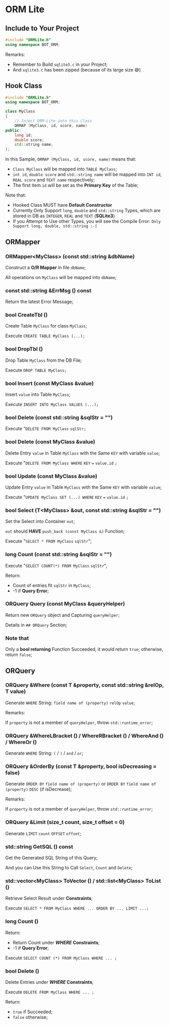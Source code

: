 # ORM Lite

## Include to Your Project

``` C++
#include "ORMLite.h"
using namespace BOT_ORM;
```

Remarks:
- Remember to Build `sqlite3.c` in your Project;
- And `sqlite3.c` has been zipped
  (because of its large size :sweat_smile:)

## Hook Class

``` C++
#include "ORMLite.h"
using namespace BOT_ORM;

class MyClass
{
    // Inject ORM-Lite into this Class
    ORMAP (MyClass, id, score, name)
public:
    long id;
    double score;
    std::string name;
};
```

In this Sample, `ORMAP (MyClass, id, score, name)` means that:
- `Class MyClass` will be mapped into `TABLE MyClass`;
- `int id`, `double score` and `std::string name` will be mapped
  into `INT id`, `REAL score` and `TEXT name` respectively;
- The first item `id` will be set as the **Primary Key** of the Table;

Note that:
- Hooked Class MUST have **Default Constructor**
- Currently Only Support `long`, `double` and `std::string` Types,
  which are stored in DB as `INTEGER`, `REAL` and `TEXT` (**SQLite3**)
- If you Attempt to Use other Types, you will see the Compile Error:
  `Only Support long, double, std::string :-(`

## ORMapper

### ORMapper\<MyClass\> (const std::string &dbName)

Construct a **O/R Mapper** in file `dbName`;

All operations on `MyClass` will be mapped into `dbName`;

### const std::string &ErrMsg () const

Return the latest Error Message;

### bool CreateTbl ()

Create Table `MyClass` for class `MyClass`;

Execute `CREATE TABLE MyClass (...);`

### bool DropTbl ()

Drop Table `MyClass` from the DB File;

Execute `DROP TABLE MyClass;`

### bool Insert (const MyClass &value)

Insert `value` into Table `MyClass`;

Execute `INSERT INTO MyClass VALUES (...);`

### bool Delete (const std::string &sqlStr = "")

Execute "`DELETE FROM MyClass` `sqlStr;`

### bool Delete (const MyClass &value)

Delete Entry `value` in Table `MyClass`
with the Same `KEY` with variable `value`;

Execute "`DELETE FROM MyClass WHERE` `KEY` `=` `value.id` `;`

### bool Update (const MyClass &value)

Update Entry `value` in Table `MyClass`
with the Same `KEY` with variable `value`;

Execute "`UPDATE MyClass SET (...) WHERE` `KEY` `=` `value.id` `;`

### bool Select (T\<MyClass\> &out, const std::string &sqlStr = "")

Set the Select into Container `out`;

`out` should **HAVE** `push_back (const MyClass &)` Function;

Execute "`SELECT * FROM MyClass` `sqlStr`";

### long Count (const std::string &sqlStr = "")

Execute "`SELECT COUNT(*) FROM MyClass` `sqlStr`",

Return:
- Count of entries fit `sqlStr` in `MyClass`;
- -1 if **Query Error**;

### ORQuery Query (const MyClass &queryHelper)

Return new `ORQuery` object and Capturing `queryHelper`;

Details in `## ORQuery` Section;

### Note that

Only a **bool returning** Function Succeeded,
it would return `true`; otherwise, return `false`;

## ORQuery

### ORQuery &Where (const T &property, const std::string &relOp, T value)

Generate `WHERE` String: `field name of (property)` `relOp` `value`;

Remarks:

If `property` is not a member of `queryHelper`,
throw `std::runtime_error`;

### ORQuery &WhereLBracket () / WhereRBracket () / WhereAnd () / WhereOr ()

Generate `WHERE` String: `(` / `)` / `and` / `or`;

### ORQuery &OrderBy (const T &property, bool isDecreasing = false)

Generate `ORDER BY` `field name of (property)` or `ORDER BY` `field name of (property)` `DESC` (if isDecrease);

Remarks:

If `property` is not a member of `queryHelper`,
throw `std::runtime_error`;

### ORQuery &Limit (size_t count, size_t offset = 0)

Generate `LIMIT` `count` `OFFSET` `offset`;

### std::string GetSQL () const

Get the Generated SQL String of this Query;

And you can Use this String to Call `Select`, `Count` and `Delete`;

### std::vector\<MyClass\> ToVector () / std::list\<MyClass\> ToList ()

Retrieve Select Result under **Constraints**;

Execute `SELECT * FROM MyClass WHERE ... ORDER BY ... LIMIT ...;`

### long Count ()

Return:
- Return Count under **_WHERE_ Constraints**;
- -1 if **Query Error**;

Execute `SELECT COUNT (*) FROM MyClass WHERE ... ;`

### bool Delete ()

Delete Entries under **_WHERE_ Constraints**;

Execute `DELETE FROM MyClass WHERE ... ;`

Return:
- `true` if Succeeded;
- `false` otherwise;
